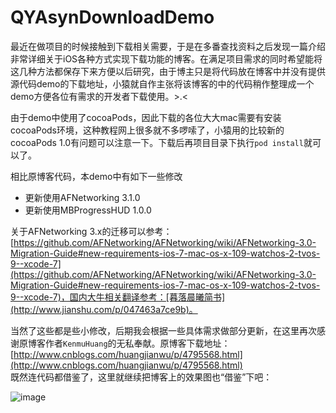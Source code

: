 QYAsynDownloadDemo
====
最近在做项目的时候接触到下载相关需要，于是在多番查找资料之后发现一篇介绍非常详细关于iOS各种方式实现下载功能的博客。在满足项目需求的同时希望能将这几种方法都保存下来方便以后研究，由于博主只是将代码放在博客中并没有提供源代码demo的下载地址，小猿就自作主张将该博客的中的代码稍作整理成一个demo方便各位有需求的开发者下载使用。>.<   

由于demo中使用了cocoaPods，因此下载的各位大大mac需要有安装cocoaPods环境，这种教程网上很多就不多啰嗦了，小猿用的比较新的cocoaPods 1.0有问题可以注意一下。下载后再项目目录下执行`pod install`就可以了。

相比原博客代码，本demo中有如下一些修改  

* 更新使用AFNetworking 3.1.0
* 更新使用MBProgressHUD 1.0.0  

关于AFNetworking 3.x的迁移可以参考：[https://github.com/AFNetworking/AFNetworking/wiki/AFNetworking-3.0-Migration-Guide#new-requirements-ios-7-mac-os-x-109-watchos-2-tvos-9--xcode-7](https://github.com/AFNetworking/AFNetworking/wiki/AFNetworking-3.0-Migration-Guide#new-requirements-ios-7-mac-os-x-109-watchos-2-tvos-9--xcode-7)，国内大牛相关翻译参考：[暮落晨曦简书](http://www.jianshu.com/p/047463a7ce9b)。  

当然了这些都是些小修改，后期我会根据一些具体需求做部分更新，在这里再次感谢原博客作者`KenmuHuang`的无私奉献。原博客下载地址：[http://www.cnblogs.com/huangjianwu/p/4795568.html](http://www.cnblogs.com/huangjianwu/p/4795568.html)  
既然连代码都借鉴了，这里就继续把博客上的效果图也“借鉴”下吧：

![image](http://images2015.cnblogs.com/blog/66516/201509/66516-20150909174937122-1421325396.gif)